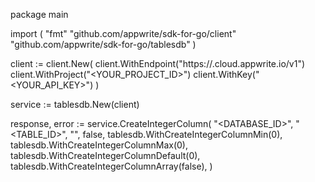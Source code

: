 package main

import (
    "fmt"
    "github.com/appwrite/sdk-for-go/client"
    "github.com/appwrite/sdk-for-go/tablesdb"
)

client := client.New(
    client.WithEndpoint("https://<REGION>.cloud.appwrite.io/v1")
    client.WithProject("<YOUR_PROJECT_ID>")
    client.WithKey("<YOUR_API_KEY>")
)

service := tablesdb.New(client)

response, error := service.CreateIntegerColumn(
    "<DATABASE_ID>",
    "<TABLE_ID>",
    "",
    false,
    tablesdb.WithCreateIntegerColumnMin(0),
    tablesdb.WithCreateIntegerColumnMax(0),
    tablesdb.WithCreateIntegerColumnDefault(0),
    tablesdb.WithCreateIntegerColumnArray(false),
)
